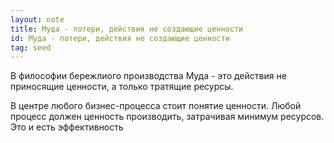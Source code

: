```yaml
---
layout: note
title: Муда - потери, действия не создающие ценности
id: Муда - потери, действия не создающие ценности
tag: seed
---
```


В философии бережлиого производства Муда - это действия не приносящие ценности, а только тратящие ресурсы. 

В центре любого бизнес-процесса стоит понятие ценности. Любой процесс должен ценность производить, затрачивая минимум ресурсов. Это и есть эффективность